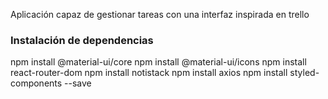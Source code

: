 Aplicación capaz de gestionar tareas con una interfaz inspirada en trello

### Instalación de dependencias

npm install @material-ui/core
npm install @material-ui/icons
npm install react-router-dom
npm install notistack
npm install axios
npm install styled-components --save